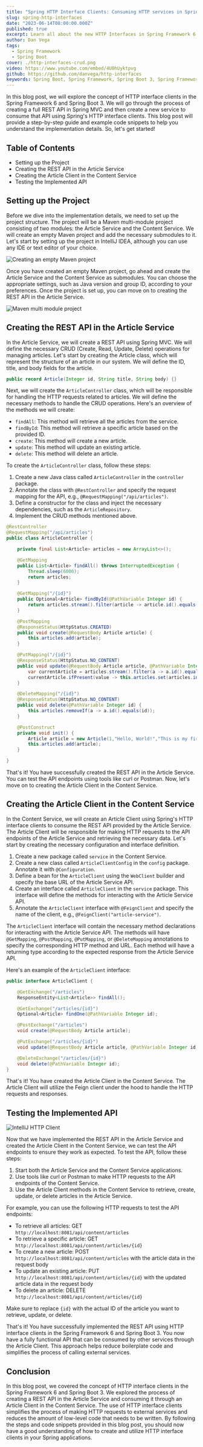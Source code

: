 ```yaml
---
title: "Spring HTTP Interface Clients: Consuming HTTP services in Spring Boot"
slug: spring-http-interfaces
date: "2023-06-14T08:00:00.000Z"
published: true
excerpt: Learn all about the new HTTP Interfaces in Spring Framework 6 and Spring Boot 3 by building out a real world example.
author: Dan Vega
tags:
  - Spring Framework
  - Spring Boot
cover: ./http-interfaces-crud.png
video: https://www.youtube.com/embed/4U0hUyktpvg
github: https://github.com/danvega/http-interfaces
keywords: Spring Boot, Spring Framework, Spring Boot 3, Spring Framework 6, REST Template, Web Client, HTTP Client, Spring HTTP Client
---
```


In this blog post, we will explore the concept of HTTP interface clients in the Spring Framework 6 and Spring Boot 3. We will go through the process of creating a full REST API in Spring MVC and then create a new service to consume that API using Spring's HTTP interface clients. This blog post will provide a step-by-step guide and example code snippets to help you understand the implementation details. So, let's get started!

## Table of Contents

- Setting up the Project
- Creating the REST API in the Article Service
- Creating the Article Client in the Content Service
- Testing the Implemented API

## Setting up the Project

Before we dive into the implementation details, we need to set up the project structure. The project will be a Maven multi-module project consisting of two modules: the Article Service and the Content Service. We will create an empty Maven project and add the necessary submodules to it. Let's start by setting up the project in IntelliJ IDEA, although you can use any IDE or text editor of your choice.

![Creating an empty Maven project](./empty-project.png)

Once you have created an empty Maven project, go ahead and create the Article Service and the Content Service as submodules. You can choose the appropriate settings, such as Java version and group ID, according to your preferences. Once the project is set up, you can move on to creating the REST API in the Article Service.

![Maven multi module project](./multi-module-project.png)

## Creating the REST API in the Article Service

In the Article Service, we will create a REST API using Spring MVC. We will define the necessary CRUD (Create, Read, Update, Delete) operations for managing articles. Let's start by creating the Article class, which will represent the structure of an article in our system. We will define the ID, title, and body fields for the article.

```java
public record Article(Integer id, String title, String body) {}
```

Next, we will create the `ArticleController` class, which will be responsible for handling the HTTP requests related to articles. We will define the necessary methods to handle the CRUD operations. Here's an overview of the methods we will create:

- `findAll`: This method will retrieve all the articles from the service.
- `findById`: This method will retrieve a specific article based on the provided ID.
- `create`: This method will create a new article.
- `update`: This method will update an existing article.
- `delete`: This method will delete an article.

To create the `ArticleController` class, follow these steps:

1. Create a new Java class called `ArticleController` in the `controller` package.
2. Annotate the class with `@RestController` and specify the request mapping for the API, e.g., `@RequestMapping("/api/articles")`.
3. Define a constructor for the class and inject the necessary dependencies, such as the `ArticleRepository`.
4. Implement the CRUD methods mentioned above.

```java
@RestController
@RequestMapping("/api/articles")
public class ArticleController {

    private final List<Article> articles = new ArrayList<>();

    @GetMapping
    public List<Article> findAll() throws InterruptedException {
        Thread.sleep(6000);
        return articles;
    }

    @GetMapping("/{id}")
    public Optional<Article> findById(@PathVariable Integer id) {
        return articles.stream().filter(article -> article.id().equals(id)).findFirst();
    }

    @PostMapping
    @ResponseStatus(HttpStatus.CREATED)
    public void create(@RequestBody Article article) {
        this.articles.add(article);
    }

    @PutMapping("/{id}")
    @ResponseStatus(HttpStatus.NO_CONTENT)
    public void update(@RequestBody Article article, @PathVariable Integer id) {
        var currentArticle = articles.stream().filter(a -> a.id().equals(id)).findFirst();
        currentArticle.ifPresent(value -> this.articles.set(articles.indexOf(value), article));
    }

    @DeleteMapping("/{id}")
    @ResponseStatus(HttpStatus.NO_CONTENT)
    public void delete(@PathVariable Integer id) {
        this.articles.removeIf(a -> a.id().equals(id));
    }

    @PostConstruct
    private void init() {
        Article article = new Article(1,"Hello, World!","This is my first post");
        this.articles.add(article);
    }

}
```

That's it! You have successfully created the REST API in the Article Service. You can test the API endpoints using tools like curl or Postman. Now, let's move on to creating the Article Client in the Content Service.

## Creating the Article Client in the Content Service

In the Content Service, we will create an Article Client using Spring's HTTP interface clients to consume the REST API provided by the Article Service. The Article Client will be responsible for making HTTP requests to the API endpoints of the Article Service and retrieving the necessary data. Let's start by creating the necessary configuration and interface definition.

1. Create a new package called `service` in the Content Service.
2. Create a new class called `ArticleClientConfig` in the `config` package. Annotate it with `@Configuration`.
3. Define a bean for the `ArticleClient` using the `WebClient` builder and specify the base URL of the Article Service API.
4. Create an interface called `ArticleClient` in the `service` package. This interface will define the methods for interacting with the Article Service API.
5. Annotate the `ArticleClient` interface with `@FeignClient` and specify the name of the client, e.g., `@FeignClient("article-service")`.

The `ArticleClient` interface will contain the necessary method declarations for interacting with the Article Service API. The methods will have `@GetMapping`, `@PostMapping`, `@PutMapping`, or `@DeleteMapping` annotations to specify the corresponding HTTP method and URL. Each method will have a returning type according to the expected response from the Article Service API.

Here's an example of the `ArticleClient` interface:

```java
public interface ArticleClient {

    @GetExchange("/articles")
    ResponseEntity<List<Article>> findAll();

    @GetExchange("/articles/{id}")
    Optional<Article> findOne(@PathVariable Integer id);

    @PostExchange("/articles")
    void create(@RequestBody Article article);

    @PutExchange("/articles/{id}")
    void update(@RequestBody Article article, @PathVariable Integer id);

    @DeleteExchange("/articles/{id}")
    void delete(@PathVariable Integer id);
}
```

That's it! You have created the Article Client in the Content Service. The Article Client will utilize the Feign client under the hood to handle the HTTP requests and responses.

## Testing the Implemented API

![IntelliJ HTTP Client](./intellij-http-client.png)

Now that we have implemented the REST API in the Article Service and created the Article Client in the Content Service, we can test the API endpoints to ensure they work as expected. To test the API, follow these steps:

1. Start both the Article Service and the Content Service applications.
2. Use tools like curl or Postman to make HTTP requests to the API endpoints of the Content Service.
3. Use the Article Client methods in the Content Service to retrieve, create, update, or delete articles in the Article Service.

For example, you can use the following HTTP requests to test the API endpoints:

- To retrieve all articles: GET `http://localhost:8081/api/content/articles`
- To retrieve a specific article: GET `http://localhost:8081/api/content/articles/{id}`
- To create a new article: POST `http://localhost:8081/api/content/articles` with the article data in the request body
- To update an existing article: PUT `http://localhost:8081/api/content/articles/{id}` with the updated article data in the request body
- To delete an article: DELETE `http://localhost:8081/api/content/articles/{id}`

Make sure to replace `{id}` with the actual ID of the article you want to retrieve, update, or delete.

That's it! You have successfully implemented the REST API using HTTP interface clients in the Spring Framework 6 and Spring Boot 3. You now have a fully functional API that can be consumed by other services through the Article Client. This approach helps reduce boilerplate code and simplifies the process of calling external services.

## Conclusion

In this blog post, we covered the concept of HTTP interface clients in the Spring Framework 6 and Spring Boot 3. We explored the process of creating a REST API in the Article Service and consuming it through an Article Client in the Content Service. The use of HTTP interface clients simplifies the process of making HTTP requests to external services and reduces the amount of low-level code that needs to be written. By following the steps and code snippets provided in this blog post, you should now have a good understanding of how to create and utilize HTTP interface clients in your Spring applications.
